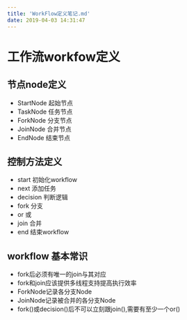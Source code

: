 ```yaml
---
title: 'WorkFlow定义笔记.md'
date: 2019-04-03 14:31:47
---
```

# 工作流workfow定义
## 节点node定义
 - StartNode 起始节点
 - TaskNode 任务节点
 - ForkNode 分支节点
 - JoinNode 合并节点
 - EndNode 结束节点
## 控制方法定义
 - start 初始化workflow
 - next 添加任务
 - decision 判断逻辑
 - fork 分支
 - or 或
 - join 合并
 - end 结束workflow
## workflow 基本常识
 - fork后必须有唯一的join与其对应
 - fork和join应该提供多线程支持提高执行效率
 - ForkNode记录各分支Node
 - JoinNode记录被合并的各分支Node
 - fork()或decision()后不可以立刻跟join(),需要有至少一个or()